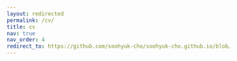 ```yaml
---
layout: redirected
permalink: /cv/
title: cv
nav: true
nav_order: 4
redirect_to: https://github.com/soohyuk-cho/soohyuk-cho.github.io/blob/master/assets/pdf/SooHyuk_Cho_CV.pdf
---
```

